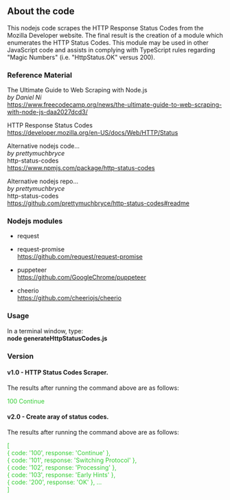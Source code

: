 
## About the code
This nodejs code scrapes the HTTP Response Status Codes from the Mozilla Developer website. The final result is the creation of a module which enumerates the HTTP Status Codes. This module may be used in other JavaScript code and assists in complying with TypeScript rules regarding "Magic Numbers" (i.e. "HttpStatus.OK" versus 200).

### Reference Material
The Ultimate Guide to Web Scraping with Node.js</br>
*by Daniel Ni*</br>
https://www.freecodecamp.org/news/the-ultimate-guide-to-web-scraping-with-node-js-daa2027dcd3/

HTTP Response Status Codes</br>
https://developer.mozilla.org/en-US/docs/Web/HTTP/Status

Alternative nodejs code...</br>
*by prettymuchbryce*</br>
http-status-codes</br>
https://www.npmjs.com/package/http-status-codes

Alternative nodejs repo...</br>
*by prettymuchbryce*</br>
http-status-codes</br>
https://github.com/prettymuchbryce/http-status-codes#readme

### Nodejs modules
* request
* request-promise</br>
https://github.com/request/request-promise

* puppeteer</br>
https://github.com/GoogleChrome/puppeteer

* cheerio</br>
https://github.com/cheeriojs/cheerio

### Usage
In a terminal window, type:</br>
<strong>node generateHttpStatusCodes.js</strong>

### Version
#### v1.0 - HTTP Status Codes Scraper.</br>
The results after running the command above are as follows:
<div style="color:limegreen";>100 Continue</div>

#### v2.0 - Create aray of status codes.</br>
The results after running the command above are as follows:</br>
<div style="color:limegreen";>
[</br>
  { code: '100', response: 'Continue' },</br>
  { code: '101', response: 'Switching Protocol' },</br>
  { code: '102', response: 'Processing' },</br>
  { code: '103', response: 'Early Hints' },</br>
  { code: '200', response: 'OK' }, ...</br>
]
</div>